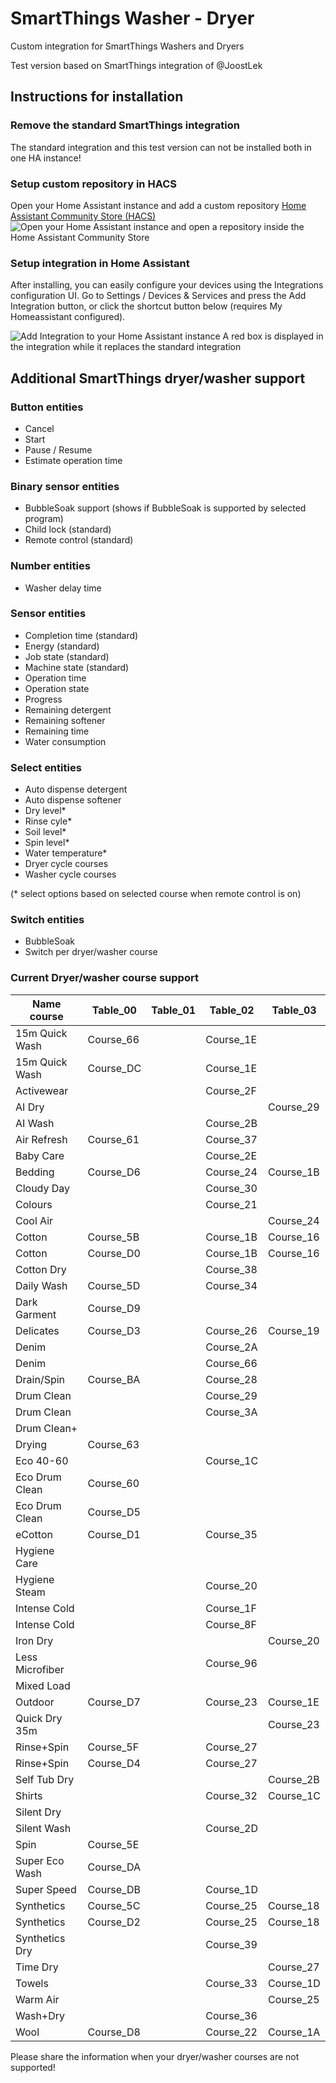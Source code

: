 # SmartThings Washer - Dryer
Custom integration for SmartThings Washers and Dryers

Test version based on SmartThings integration of @JoostLek

## Instructions for installation

### Remove the standard SmartThings integration

The standard integration and this test version can not be installed both in one HA instance!

### Setup custom repository in HACS

Open your Home Assistant instance and add a custom repository [Home Assistant Community Store (HACS)](https://hacs.xyz/docs/faq/custom_repositories/)
![Open your Home Assistant instance and open a repository inside the Home Assistant Community Store](https://my.home-assistant.io/badges/hacs_repository.svg)

### Setup integration in Home Assistant

After installing, you can easily configure your devices using the Integrations configuration UI. Go to Settings / Devices & Services and press the Add Integration button, or click the shortcut button below (requires My Homeassistant configured).

![Add Integration to your Home Assistant instance](https://my.home-assistant.io/badges/config_flow_start.svg)
A red box is displayed in the integration while it replaces the standard integration

## Additional SmartThings dryer/washer support

### Button entities
* Cancel
* Start
* Pause / Resume
* Estimate operation time

### Binary sensor entities
* BubbleSoak support (shows if BubbleSoak is supported by selected program)
* Child lock (standard)
* Remote control (standard)

### Number entities
* Washer delay time

### Sensor entities
* Completion time (standard)
* Energy (standard) 
* Job state (standard)
* Machine state (standard)
* Operation time
* Operation state
* Progress
* Remaining detergent
* Remaining softener
* Remaining time
* Water consumption

### Select entities
* Auto dispense detergent
* Auto dispense softener
* Dry level*
* Rinse cyle*
* Soil level*
* Spin level*
* Water temperature*
* Dryer cycle courses
* Washer cycle courses

(* select options based on selected course when remote control is on)

### Switch entities
* BubbleSoak
* Switch per dryer/washer course

### Current Dryer/washer course support
| Name course       | Table_00      | Table_01      | Table_02      | Table_03      |
|-------------------|---------------|---------------|---------------|---------------|
|	15m Quick Wash	| Course_66	    |	        	| Course_1E	    |		        |
|	15m Quick Wash	| Course_DC	    |	        	| Course_1E	    |		        |
|	Activewear	    |		        |	        	| Course_2F	    |		        |
|	AI Dry	        |		        |	        	|		        | Course_29 	|
|	AI Wash	        |		        |		        | Course_2B	    |	        	|
|	Air Refresh	    | Course_61	    |		        | Course_37	    |	        	|
|	Baby Care	    |		        |	        	| Course_2E	    |	        	|
|	Bedding	        | Course_D6	    |	        	| Course_24	    | Course_1B	    |
|	Cloudy Day	    |		        |	        	| Course_30	    |	        	|
|	Colours	        |		        |	            | Course_21	    |		        |
|	Cool Air	    |		        |	        	|		        | Course_24	    |
|	Cotton	        | Course_5B	    |	        	| Course_1B	    | Course_16	    |
|	Cotton	        | Course_D0	    |		        | Course_1B	    | Course_16	    |
|	Cotton Dry	    |		        |		        | Course_38	    |		        |
|	Daily Wash	    | Course_5D	    |		        | Course_34	    |		        |
|	Dark Garment	| Course_D9	    |		        |		        |		        |
|	Delicates	    | Course_D3	    |		        | Course_26	    | Course_19	    |
|	Denim	        |		        |	        	| Course_2A	    |		        |
|	Denim	        |		        |		        | Course_66	    |		        |
|	Drain/Spin	    | Course_BA	    |		        | Course_28	    |		        |
|	Drum Clean	    |		        |		        | Course_29	    |		        |
|	Drum Clean	    |		        |		        | Course_3A	    |		        |
|	Drum Clean+	    |		        |		        |		        |	        	|
|	Drying	        | Course_63	    |		        |		        |		        |
|	Eco 40-60	    |		        |		        | Course_1C	    |		        |
|	Eco Drum Clean	| Course_60	    |		        |		        |		        |
|	Eco Drum Clean	| Course_D5	    |		        |		        |		        |
|	eCotton	        | Course_D1	    |		        | Course_35	    |	        	|
|	Hygiene Care	|		        |		        |	        	|		        |
|	Hygiene Steam	|		        |		        | Course_20	    |	        	|
|	Intense Cold	|		        |		        | Course_1F	    |		        |
|	Intense Cold	|		        |		        | Course_8F	    |		        |
|	Iron Dry	    |		        |	        	|		        | Course_20	    |
|	Less Microfiber	|		        |		        | Course_96	    |		        |
|	Mixed Load	    |		        |		        |		        |	        	|
|	Outdoor	        | Course_D7	    |		        | Course_23	    | Course_1E	    |
|	Quick Dry 35m	|		        |	        	|		        | Course_23 	|
|	Rinse+Spin	    | Course_5F	    |		        | Course_27	    |		        |
|	Rinse+Spin	    | Course_D4	    |	        	| Course_27	    |	        	|
|	Self Tub Dry	|		        |		        |		        | Course_2B	    |
|	Shirts	        |	        	|		        | Course_32	    | Course_1C	    |
|	Silent Dry	    |		        |		        |		        |	        	|
|	Silent Wash	    |		        |	        	| Course_2D	    |		        |
|	Spin	        | Course_5E	    |	        	|		        |		        |
|	Super Eco Wash	| Course_DA	    |	        	|		        |		        |
|	Super Speed	    | Course_DB	    |	            | Course_1D	    |	        	|
|	Synthetics	    | Course_5C	    |		        | Course_25	    | Course_18	    |
|	Synthetics	    | Course_D2	    |		        | Course_25	    | Course_18	    |
|	Synthetics Dry	|		        |		        | Course_39	    |		        |
|	Time Dry	    |		        |		        |		        | Course_27	    |
|	Towels	        |		        |		        | Course_33	    | Course_1D	    |
|	Warm Air	    |		        |		        |		        | Course_25	    |
|	Wash+Dry	    |		        |		        | Course_36	    |		        |
|	Wool	        | Course_D8	    |		        | Course_22	    | Course_1A	    |

Please share the information when your dryer/washer courses are not supported! 